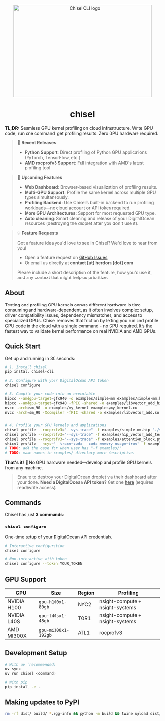 <div align="center">
  <img width="450" height="300" src="https://i.imgur.com/H32IKRZ.jpeg" alt="Chisel CLI logo" /> 
	<h1>chisel</h1>
</div>

**TL;DR:** Seamless GPU kernel profiling on cloud infrastructure. Write GPU code, run one command, get profiling results. Zero GPU hardware required.

> 🚀 **Recent Releases**
>
>
> - **Python Support**: Direct profiling of Python GPU applications (PyTorch, TensorFlow, etc.)
> - **AMD rocprofv3 Support**: Full integration with AMD's latest profiling tool

> 🔮 **Upcoming Features**
>
>
> - **Web Dashboard**: Browser-based visualization of profiling results.
> - **Multi-GPU Support**: Profile the same kernel across multiple GPU types simultaneously.
> - **Profiling Backend**: Use Chisel’s built-in backend to run profiling workloads—no cloud account or API token required.
> - **More GPU Architectures**: Support for most requested GPU type.
> - **Auto cleaning**: Smart cleaning and release of your DigitalOcean resources (destroying the droplet after you don't use it).


> 💡 **Feature Requests**
>
> Got a feature idea you'd love to see in Chisel? We'd love to hear from you!
>
> - Open a feature request on [GitHub Issues](https://github.com/Herdora/chisel/issues)
> - Or email us directly at **contact [at] herdora [dot] com**
>
> Please include a short description of the feature, how you'd use it, and any context that might help us prioritize.

## About

Testing and profiling GPU kernels across different hardware is time-consuming and hardware-dependent, as it often involves complex setup, driver compatibility issues, dependency mismatches, and access to specialized GPUs. Chisel removes that friction by letting you run and profile GPU code in the cloud with a single command - no GPU required. It’s the fastest way to validate kernel performance on real NVIDIA and AMD GPUs.

## Quick Start

Get up and running in 30 seconds:

```bash
# 1. Install chisel
pip install chisel-cli

# 2. Configure with your DigitalOcean API token
chisel configure

# 3. Compile your code into an executable
hipcc --amdgpu-target=gfx940 -o examples/simple-mm examples/simple-mm.hip
hipcc --amdgpu-target=gfx940 -fPIC -shared -o examples/libvector_add_hip.so examples/vector_add_hip.hip # for inlined kernels to python on amd.
nvcc -arch=sm_90 -o examples/my_kernel examples/my_kernel.cu
nvcc -arch=sm_90 -Xcompiler -fPIC -shared -o examples/libvector_add.so examples/vector_add.cu # for inlined kernels to python on nvidia.


# 4. Profile your GPU kernels and applications
chisel profile --rocprofv3="--sys-trace" -f examples/simple-mm.hip "./simple-mm" # since this just copies the file, it isn't placed in a dir on the server.
chisel profile --rocprofv3="--sys-trace" -f examples/hip_vector_add_test.py -f examples/libvector_add_hip.so "python hip_vector_add_test.py"
chisel profile --rocprofv3="--sys-trace" -f examples/attention_block.py "python attention_block.py"
chisel profile --nsys="--trace=cuda --cuda-memory-usage=true" -f examples "python examples/main.py" # syncs the entire examples directory and runs main.py
# TODO: add the case for when user has "-f examples/"
# TODO: make names in examples/ directory more descriptive.
```

**That's it!** 🚀 No GPU hardware needed—develop and profile GPU kernels from any machine. 

> Ensure to destroy your DigitalOcean droplet via their dashboard after your done.
> **Need a DigitalOcean API token?** Get one [here](https://amd.digitalocean.com/account/api/tokens) (requires read/write access).

## Commands

Chisel has just **3 commands**:

### `chisel configure`

One-time setup of your DigitalOcean API credentials.

```bash
# Interactive configuration
chisel configure

# Non-interactive with token
chisel configure --token YOUR_TOKEN
```

## GPU Support

| GPU         | Size                | Region  | Profiling                       |
| ----------- | ------------------- | ------  | ------------------------------- |
| NVIDIA H100 | `gpu-h100x1-80gb`   | NYC2    | nsight-compute + nsight-systems |
| NVIDIA L40S | `gpu-l40sx1-48gb`   | TOR1    | nsight-compute + nsight-systems |
| AMD MI300X  | `gpu-mi300x1-192gb` | ATL1    | rocprofv3                       |

## Development Setup

```bash
# With uv (recommended)
uv sync
uv run chisel <command>

# With pip
pip install -e .
```

## Making updates to PyPI

```bash
rm -rf dist/ build/ *.egg-info && python -m build && twine upload dist/*
```
